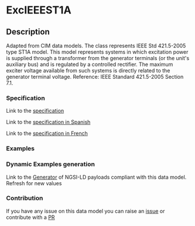 # ExcIEEEST1A

## Description 

Adapted from CIM data models. The class represents IEEE Std 421.5-2005 type ST1A model. This model represents systems in which excitation power is supplied through a transformer from the generator terminals (or the unit's auxiliary bus) and is regulated by a controlled rectifier.  The maximum exciter voltage available from such systems is directly related to the generator terminal voltage.  Reference: IEEE Standard 421.5-2005 Section 7.1.
### Specification

Link to the [specification](https://smart-data-models.github.io/dataModel.EnergyCIM/ExcIEEEST1A/doc/spec.md)

Link to the [specification in Spanish](https://smart-data-models.github.io/dataModel.EnergyCIM/ExcIEEEST1A/doc/spec_ES.md)

Link to the [specification in French](https://smart-data-models.github.io/dataModel.EnergyCIM/ExcIEEEST1A/doc/spec_FR.md)
### Examples
### Dynamic Examples generation

Link to the [Generator](https://smartdatamodels.org/extra/ngsi-ld_generator_v0.91.php?schemaUrl=https://raw.githubusercontent.com/smart-data-models/dataModel.EnergyCIM/master/ExcIEEEST1A/schema.json&email=info@smartdatamodels.org) of NGSI-LD payloads compliant with this data model. Refresh for new values
### Contribution

 If you have any issue on this data model you can raise an [issue](https://github.com/smart-data-models/dataModel.EnergyCIM/issues)  or contribute with a [PR](https://github.com/smart-data-models/dataModel.EnergyCIM/pulls)